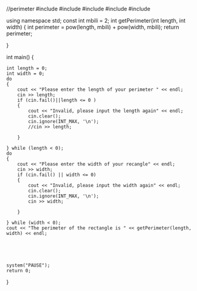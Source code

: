 //perimeter
#include <iostream>
#include<string>
#include <iomanip>
#include <cstdlib>
#include <ctime>

using namespace std;
const int mbili = 2;
int getPerimeter(int length, int width)
{
	int perimeter = pow(length, mbili) + pow(width, mbili);
	return perimeter;

}



int main()
{
	
	int length = 0;
	int width = 0;
	do
	{
		cout << "Please enter the length of your perimeter " << endl;
		cin >> length;
		if (cin.fail()||length <= 0 )
		{
			cout << "Invalid, please input the length again" << endl;
			cin.clear();
			cin.ignore(INT_MAX, '\n');
			//cin >> length;
			
		}

	} while (length < 0);
	do
	{
		cout << "Please enter the width of your recangle" << endl;
		cin >> width;
		if (cin.fail() || width <= 0)
		{
			cout << "Invalid, please input the width again" << endl;
			cin.clear();
			cin.ignore(INT_MAX, '\n');
			cin >> width;

		}

	} while (width < 0);
	cout << "The perimeter of the rectangle is " << getPerimeter(length, width) << endl;
	

	

	
	system("PAUSE");
	return 0;
}
